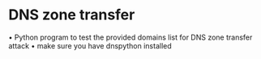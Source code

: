 # DNS zone transfer

• Python program to test the provided domains list for DNS zone transfer attack
• make sure you have dnspython installed
